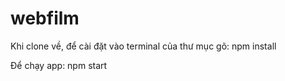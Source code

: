 # webfilm
Khi clone về, để cài đặt vào terminal của thư mục gõ: 
npm install 

Để chạy app: npm start
